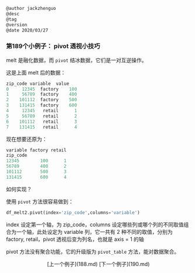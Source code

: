 
```markdown
@author jackzhenguo
@desc
@tag
@version 
@date 2020/03/27
```

### 第189个小例子： pivot 透视小技巧

melt 是融化数据，而 `pivot` 结冰数据，它们是一对互逆操作。

这是上面 melt 后的数据：

```python
zip_code variable  value
0     12345  factory    100
1     56789  factory    400
2    101112  factory    500
3    131415  factory    600
4     12345   retail      1
5     56789   retail      2
6    101112   retail      3
7    131415   retail      4
```

现在想要还原为：

```python
variable factory retail
zip_code               
12345        100      1
56789        400      2
101112       500      3
131415       600      4
```

如何实现？

使用 `pivot` 方法很容易做到：

```python
df_melt2.pivot(index='zip_code',columns='variable')
```

index 设定第一个轴，为 zip_code，columns 设定哪些列或哪个列的不同取值组合为一个轴，此处设定为 variable 列，它一共有 2 种不同的取值，分别为 factory, retail，pivot 透视后变为列名，也就是 axis = 1 的轴

pivot 方法没有聚合功能，它的升级版为 `pivot_table` 方法，能对数据聚合。

<center>[上一个例子](188.md)    [下一个例子](190.md)</center>